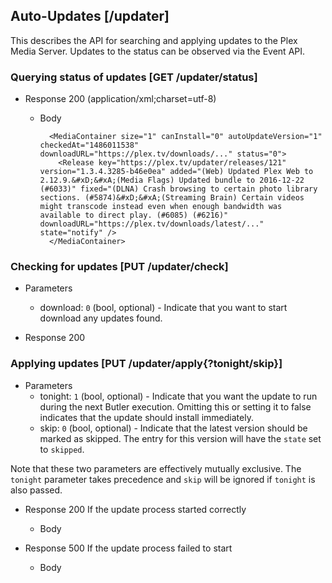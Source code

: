 ## Auto-Updates [/updater]

This describes the API for searching and applying updates to the Plex Media Server.
Updates to the status can be observed via the Event API.

### Querying status of updates [GET /updater/status]

+ Response 200 (application/xml;charset=utf-8)

    + Body

            <MediaContainer size="1" canInstall="0" autoUpdateVersion="1" checkedAt="1486011538" downloadURL="https://plex.tv/downloads/..." status="0">
              <Release key="https://plex.tv/updater/releases/121" version="1.3.4.3285-b46e0ea" added="(Web) Updated Plex Web to 2.12.9.&#xD;&#xA;(Media Flags) Updated bundle to 2016-12-22 (#6033)" fixed="(DLNA) Crash browsing to certain photo library sections. (#5874)&#xD;&#xA;(Streaming Brain) Certain videos might transcode instead even when enough bandwidth was available to direct play. (#6085) (#6216)" downloadURL="https://plex.tv/downloads/latest/..." state="notify" />
            </MediaContainer>

### Checking for updates [PUT /updater/check]

+ Parameters
  + download: `0` (bool, optional) - Indicate that you want to start download any updates found.

+ Response 200

### Applying updates [PUT /updater/apply{?tonight/skip}]

+ Parameters
  + tonight: `1` (bool, optional) - Indicate that you want the update to run during the next Butler execution. Omitting this or setting it to false indicates that the update should install immediately.
  + skip: `0` (bool, optional) - Indicate that the latest version should be marked as skipped. The <Release> entry for this version will have the `state` set to `skipped`.

Note that these two parameters are effectively mutually exclusive. The `tonight` parameter takes precedence and `skip` will be ignored if `tonight` is also passed.

+ Response 200
  If the update process started correctly
  + Body

+ Response 500
  If the update process failed to start
  + Body

